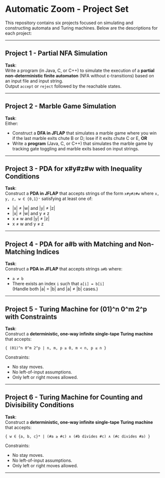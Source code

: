 # Automatic Zoom - Project Set

This repository contains six projects focused on simulating and constructing automata and Turing machines. Below are the descriptions for each project:

---

## Project 1 - Partial NFA Simulation

**Task**:  
Write a program (in Java, C, or C++) to simulate the execution of a **partial non-deterministic finite automaton** (NFA without ε-transitions) based on an input file and input string.  
Output `accept` or `reject` followed by the reachable states.

---

## Project 2 - Marble Game Simulation

**Task**:  
Either:
- Construct a **DFA in JFLAP** that simulates a marble game where you win if the last marble exits chute B or D; lose if it exits chute C or E, **OR**
- Write a **program** (Java, C, or C++) that simulates the marble game by tracking gate toggling and marble exits based on input strings.

---

## Project 3 - PDA for x#y#z#w with Inequality Conditions

**Task**:  
Construct a **PDA in JFLAP** that accepts strings of the form `x#y#z#w` where `x, y, z, w ∈ {0,1}⁺` satisfying at least one of:
- |x| ≠ |w| and |y| ≠ |z|
- |x| ≠ |w| and y ≠ z
- x ≠ w and |y| ≠ |z|
- x ≠ w and y ≠ z

---

## Project 4 - PDA for a#b with Matching and Non-Matching Indices

**Task**:  
Construct a **PDA in JFLAP** that accepts strings `a#b` where:
- `a ≠ b`
- There exists an index `i` such that `a[i] = b[i]`  
(Handle both |a| = |b| and |a| ≠ |b| cases.)

---

## Project 5 - Turing Machine for (01)^n 0^m 2^p with Constraints

**Task**:  
Construct a **deterministic, one-way infinite single-tape Turing machine** that accepts:
```
{ (01)^n 0^m 2^p | n, m, p ≥ 0, m < n, p ≤ n }
```
Constraints:
- No stay moves.
- No left-of-input assumptions.
- Only left or right moves allowed.

---

## Project 6 - Turing Machine for Counting and Divisibility Conditions

**Task**:  
Construct a **deterministic, one-way infinite single-tape Turing machine** that accepts:
```
{ w ∈ {a, b, c}* | (#a ≥ #c) ∧ (#b divides #c) ∧ (#c divides #a) }
```
Constraints:
- No stay moves.
- No left-of-input assumptions.
- Only left or right moves allowed.

---

